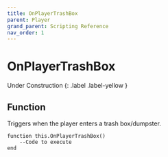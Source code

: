 ```yaml
---
title: OnPlayerTrashBox
parent: Player
grand_parent: Scripting Reference
nav_order: 1
---
```


# OnPlayerTrashBox
Under Construction
{: .label .label-yellow }


## Function

Triggers when the player enters a trash box/dumpster.
```
function this.OnPlayerTrashBox() 
	--Code to execute
end
```
